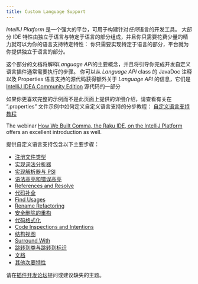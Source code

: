 ```yaml
---
title: Custom Language Support
---
```

<!-- Copyright 2000-2020 JetBrains s.r.o. and other contributors. Use of this source code is governed by the Apache 2.0 license that can be found in the LICENSE file. -->

*IntelliJ Platform* 是一个强大的平台，可用于构建针对*任何*语言的开发工具。
大部分 IDE 特性由独立于语言与特定于语言的部分组成，并且你只需要花费少量的精力就可以为你的语言支持特定特性：
你只需要实现特定于语言的部分，平台就为你提供独立于语言的部分。

这个部分的文档将解释*Language API*的主要概念，并且将引导你完成开发自定义语言插件通常需要执行的步骤。
你可以从 *Language API* class 的 JavaDoc 注释以及 Properties 语言支持的源代码获得额外关于 *Language API* 的信息，它们是
[IntelliJ IDEA Community Edition](https://github.com/JetBrains/intellij-community)
源代码的一部分


如果你更喜欢完整的示例而不是此页面上提供的详细介绍，请查看有关在 “.properties” 文件示例中如何定义自定义语言支持的分步教程：
[自定义语言支持教程](/tutorials/custom_language_support_tutorial.md)

The webinar [How We Built Comma, the Raku IDE, on the IntelliJ Platform](https://blog.jetbrains.com/platform/2020/01/webinar-recording-how-we-built-comma-the-raku-ide-on-the-intellij-platform/) offers an excellent introduction as well.

提供自定义语言支持包含以下主要步骤：

* [注册文件类型](/reference_guide/custom_language_support/registering_file_type.md)
* [实现词法分析器](/reference_guide/custom_language_support/implementing_lexer.md)
* [实现解析器与 PSI](/reference_guide/custom_language_support/implementing_parser_and_psi.md)
* [语法高亮和错误高亮](/reference_guide/custom_language_support/syntax_highlighting_and_error_highlighting.md)
* [References and Resolve](/reference_guide/custom_language_support/references_and_resolve.md)
* [代码补全](/reference_guide/custom_language_support/code_completion.md)
* [Find Usages](/reference_guide/custom_language_support/find_usages.md)
* [Rename Refactoring](/reference_guide/custom_language_support/rename_refactoring.md)
* [安全删除的重构](/reference_guide/custom_language_support/safe_delete_refactoring.md)
* [代码格式化](/reference_guide/custom_language_support/code_formatting.md)
* [Code Inspections and Intentions](/reference_guide/custom_language_support/code_inspections_and_intentions.md)
* [结构视图](/reference_guide/custom_language_support/structure_view.md)
* [Surround With](/reference_guide/custom_language_support/surround_with.md)
* [跳转到类与跳转到标识](/reference_guide/custom_language_support/go_to_class_and_go_to_symbol.md)
* [文档](/reference_guide/custom_language_support/documentation.md)
* [其他次要特性](/reference_guide/custom_language_support/additional_minor_features.md)


请在[插件开发论坛](https://intellij-support.jetbrains.com/hc/en-us/community/topics/200366979-IntelliJ-IDEA-Open-API-and-Plugin-Development)提问或建议缺失的主题。